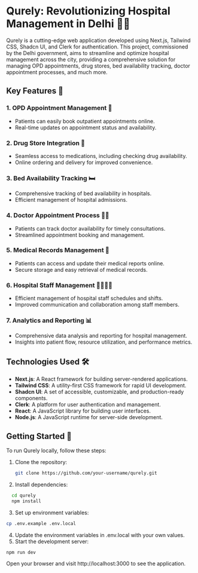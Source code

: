 # Qurely: Revolutionizing Hospital Management in Delhi 🏥🌇

Qurely is a cutting-edge web application developed using Next.js, Tailwind CSS, Shadcn UI, and Clerk for authentication. This project, commissioned by the Delhi government, aims to streamline and optimize hospital management across the city, providing a comprehensive solution for managing OPD appointments, drug stores, bed availability tracking, doctor appointment processes, and much more.

## Key Features 🌟

### 1. OPD Appointment Management 📅
- Patients can easily book outpatient appointments online.
- Real-time updates on appointment status and availability.

### 2. Drug Store Integration 💊
- Seamless access to medications, including checking drug availability.
- Online ordering and delivery for improved convenience.

### 3. Bed Availability Tracking 🛏️
- Comprehensive tracking of bed availability in hospitals.
- Efficient management of hospital admissions.

### 4. Doctor Appointment Process 👨‍⚕️
- Patients can track doctor availability for timely consultations.
- Streamlined appointment booking and management.

### 5. Medical Records Management 📁
- Patients can access and update their medical reports online.
- Secure storage and easy retrieval of medical records.

### 6. Hospital Staff Management 👩‍⚕️👨‍⚕️
- Efficient management of hospital staff schedules and shifts.
- Improved communication and collaboration among staff members.

### 7. Analytics and Reporting 📊
- Comprehensive data analysis and reporting for hospital management.
- Insights into patient flow, resource utilization, and performance metrics.

## Technologies Used 🛠️

- **Next.js**: A React framework for building server-rendered applications.
- **Tailwind CSS**: A utility-first CSS framework for rapid UI development.
- **Shadcn UI**: A set of accessible, customizable, and production-ready components.
- **Clerk**: A platform for user authentication and management.
- **React**: A JavaScript library for building user interfaces.
- **Node.js**: A JavaScript runtime for server-side development.

## Getting Started 🚀

To run Qurely locally, follow these steps:

1. Clone the repository:
   ```bash
   git clone https://github.com/your-username/qurely.git
   ```
2. Install dependencies:
```bash
  cd qurely
  npm install
```

3. Set up environment variables:
```bash
cp .env.example .env.local
```
4. Update the environment variables in .env.local with your own values.
5. Start the development server:
```bash
npm run dev
```
Open your browser and visit http://localhost:3000 to see the application.
